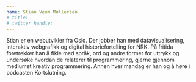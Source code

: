 ```yaml
---
name: Stian Veum Møllersen
# title: 
# twitter_handle: 
---
```

Stian er en webutvikler fra Oslo. Der jobber han med datavisualisering, interaktiv webgrafikk og digital historiefortelling for NRK. På fritida foretrekker han å fikle med språk, ord og andre former for uttrykk og undersøke hvordan de relaterer til programmering, gjerne gjennom mediumet kreativ programmering. Annen hver mandag er han og å høre i podcasten Kortslutning. 
